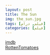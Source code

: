 ```yaml
---
layout: post
title: The Sun
img: the_sun.jpg
tags: [فیلم, درام]
categories: [فیلم]
---
```


[imdb](https://www.imdb.com/title/tt11767722/reference/)  
[RottenTomatoes](https://www.rottentomatoes.com/m/sun_children)